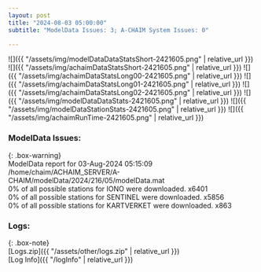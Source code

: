 ```yaml
---
layout: post
title: "2024-08-03 05:00:00"
subtitle: "ModelData Issues: 3; A-CHAIM System Issues: 0"

---
```


![]({{ "/assets/img/modelDataDataStatsShort-2421605.png" | relative_url }})
![]({{ "/assets/img/achaimDataStatsShort-2421605.png" | relative_url }})
![]({{ "/assets/img/achaimDataStatsLong00-2421605.png" | relative_url }})
![]({{ "/assets/img/achaimDataStatsLong01-2421605.png" | relative_url }})
![]({{ "/assets/img/achaimDataStatsLong02-2421605.png" | relative_url }})
![]({{ "/assets/img/modelDataDataStats-2421605.png" | relative_url }})
![]({{ "/assets/img/modelDataStationStats-2421605.png" | relative_url }})
![]({{ "/assets/img/achaimRunTime-2421605.png" | relative_url }})


### ModelData Issues:  
  
{: .box-warning}  
 ModelData report for 03-Aug-2024 05:15:09   
 /home/chaim/ACHAIM_SERVER/A-CHAIM/modelData/2024/216/05/modelData.mat   
 0% of all possible stations for IONO were downloaded. x6401   
 0% of all possible stations for SENTINEL were downloaded. x5856   
 0% of all possible stations for KARTVERKET were downloaded. x863   
  


### Logs:  
  
{: .box-note}  
[Logs.zip]({{ "/assets/other/logs.zip" | relative_url }})  
[Log Info]({{ "/logInfo" | relative_url }})  
